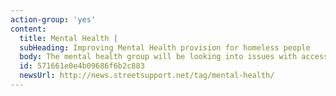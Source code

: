 ```yaml
---
action-group: 'yes'
content:
  title: Mental Health |
  subHeading: Improving Mental Health provision for homeless people
  body: The mental health group will be looking into issues with accessing mental health support, missing services, and also supporting therapies and activities that could be provided by the volunteers.
  id: 571661e0e4b09686f6b2c883
  newsUrl: http://news.streetsupport.net/tag/mental-health/
---
```


